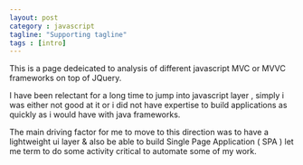 ```yaml
---
layout: post
category : javascript
tagline: "Supporting tagline"
tags : [intro]
---
```


This is a page dedeicated to analysis of different javascript MVC or MVVC frameworks on top of JQuery.

I have been relectant for a long time to jump into javascript layer , simply i was either not good at it or i did not
have expertise to build applications as quickly as i would have with java frameworks.

The main driving factor for me to move to this direction was to have a lightweight ui layer & also be able to build
Single Page Application ( SPA ) let me term to do some activity critical to automate some of my work.
